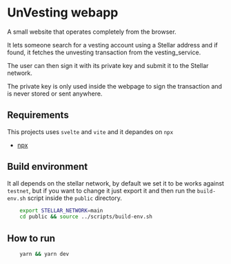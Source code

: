 # UnVesting webapp

A small website that operates completely from the browser.

It lets someone search for a vesting account using a Stellar address and if found, it fetches the unvesting transaction from the vesting_service.

The user can then sign it with its private key and submit it to the Stellar network.

The private key is only used inside the webpage to sign the transaction and is never stored or sent anywhere.

## Requirements

This projects uses `svelte` and `vite` and it depandes on `npx`

- [npx](https://www.npmjs.com/package/npx)

## Build environment

It all depends on the stellar network, by default we set it to be works against `testnet`, but if you want to change it just export it and then run the `build-env.sh` script inside the `public` directory.

```sh
    export STELLAR_NETWORK=main
    cd public && source ../scripts/build-env.sh
```

## How to run

```sh
    yarn && yarn dev 
```
